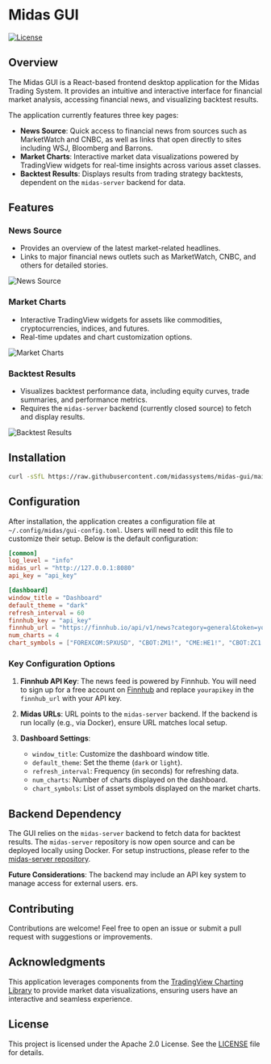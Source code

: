 # Midas GUI

[![License](https://img.shields.io/badge/license-Apache%202.0-blue.svg)](LICENSE)

## Overview

The Midas GUI is a React-based frontend desktop application for the Midas Trading System. It provides an intuitive and interactive interface for financial market analysis, accessing financial news, and visualizing backtest results.

The application currently features three key pages:

- **News Source**: Quick access to financial news from sources such as MarketWatch and CNBC, as well as links that open directly to sites including WSJ, Bloomberg and Barrons.
- **Market Charts**: Interactive market data visualizations powered by TradingView widgets for real-time insights across various asset classes.
- **Backtest Results**: Displays results from trading strategy backtests, dependent on the `midas-server` backend for data.

## Features

### **News Source**

- Provides an overview of the latest market-related headlines.
- Links to major financial news outlets such as MarketWatch, CNBC, and others for detailed stories.

![News Source](assets/news.png)

### **Market Charts**

- Interactive TradingView widgets for assets like commodities, cryptocurrencies, indices, and futures.
- Real-time updates and chart customization options.

![Market Charts](assets/charts.png)

### **Backtest Results**

- Visualizes backtest performance data, including equity curves, trade summaries, and performance metrics.
- Requires the `midas-server` backend (currently closed source) to fetch and display results.

![Backtest Results](assets/backtest.png)

## Installation
```bash
curl -sSfL https://raw.githubusercontent.com/midassystems/midas-gui/main/scripts/install.sh | bash
```
## Configuration

After installation, the application creates a configuration file at `~/.config/midas/gui-config.toml`. Users will need to edit this file to customize their setup. Below is the default configuration:

```toml
[common]
log_level = "info"
midas_url = "http://127.0.0.1:8080"
api_key = "api_key"

[dashboard]
window_title = "Dashboard"
default_theme = "dark"
refresh_interval = 60
finnhub_key = "api_key"
finnhub_url = "https://finnhub.io/api/v1/news?category=general&token=yourapikey"
num_charts = 4
chart_symbols = ["FOREXCOM:SPXUSD", "CBOT:ZM1!", "CME:HE1!", "CBOT:ZC1!"]
```

### Key Configuration Options

1. **Finnhub API Key**: The news feed is powered by Finnhub. You will need to sign up for a free account on [Finnhub](https://finnhub.io/) and replace `yourapikey` in the `finnhub_url` with your API key.

2. **Midas URLs**: URL points to the `midas-server` backend. If the backend is run locally (e.g., via Docker), ensure URL matches local setup.

3. **Dashboard Settings**:
   - `window_title`: Customize the dashboard window title.
   - `default_theme`: Set the theme (`dark` or `light`).
   - `refresh_interval`: Frequency (in seconds) for refreshing data.
   - `num_charts`: Number of charts displayed on the dashboard.
   - `chart_symbols`: List of asset symbols displayed on the market charts.

## Backend Dependency

The GUI relies on the `midas-server` backend to fetch data for backtest results. The `midas-server` repository is now open source and can be deployed locally using Docker. For setup instructions, please refer to the [midas-server repository](https://github.com/midassystems/midas-server).

**Future Considerations**:
The backend may include an API key system to manage access for external users.
ers.

## Contributing

Contributions are welcome! Feel free to open an issue or submit a pull request with suggestions or improvements.

## Acknowledgments

This application leverages components from the [TradingView Charting Library](https://www.tradingview.com/) to provide market data visualizations, ensuring users have an interactive and seamless experience.

## License

This project is licensed under the Apache 2.0 License. See the [LICENSE](LICENSE) file for details.
